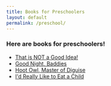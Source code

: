 ```yaml
---
title: Books for Preschoolers
layout: default
permalink: /preschool/
---
```

### Here are books for preschoolers!

- [That is NOT a Good Idea!](https://www.kirkusreviews.com/book-reviews/mo-willems/not-good-idea/)
- [Good Night, Baddies](https://www.kirkusreviews.com/book-reviews/deborah-underwood/good-night-baddies/)
- [Hoot Owl, Master of Diguise](https://www.kirkusreviews.com/book-reviews/sean-taylor/hoot-owl-master-of-disguise/)
- [I'd Really Like to Eat a Child](https://www.kirkusreviews.com/book-reviews/sylviane-donnio/id-really-like-to-eat-a-child/)
